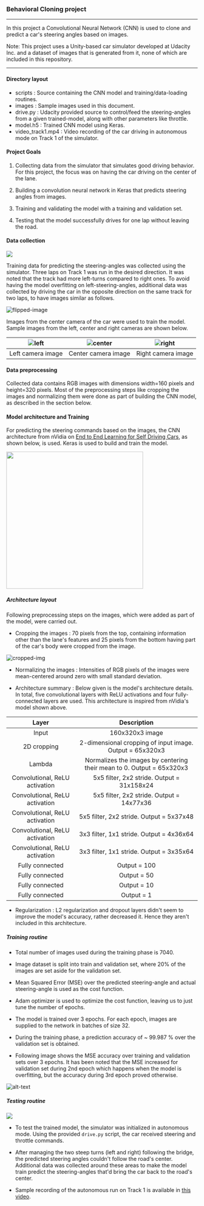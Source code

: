 ### Behavioral Cloning project

---

In this project a Convolutional Neural Network (CNN) is used to clone and predict
a car's steering angles based on images.

Note: This project uses a Unity-based car simulator developed at Udacity Inc.
and a dataset of images that is generated from it, none of which are included
in this repository.

---

#### Directory layout

* scripts : Source containing the CNN model and training/data-loading routines.
* images : Sample images used in this document.
* drive.py : Udacity provided source to control/feed the steering-angles from a
given trained-model, along with other parameters like throttle.
* model.h5 : Trained CNN model using Keras.
* video_track1.mp4 : Video recording of the car driving in autonomous mode on
Track 1 of the simulator.


#### Project Goals

1. Collecting data from the simulator that simulates good driving behavior.
For this project, the focus was on having the car driving on the center of the lane.

2. Building a convolution neural network in Keras that predicts steering angles
from images.

3. Training and validating the model with a training and validation set.

4. Testing that the model successfully drives for one lap without leaving the road.


#### Data collection

<img src="images/data_collection.gif?raw=true">

Training data for predicting the steering-angles was collected using the simulator.
Three laps on Track 1 was run in the desired direction. It was noted that the
track had more left-turns compared to right ones. To avoid having the model overfitting
on left-steering-angles, additional data was collected by driving the car in the
opposite direction on the same track for two laps, to have images similar as follows.

![flipped-image](images/flipped_image.png "flipped-image")

Images from the center camera
of the car were used to train the model.  Sample images from the left, center and
right cameras are shown below.

|![left](images/sample_left.jpg "left") | ![center](images/sample_center.jpg "center") | ![right](images/sample_right.jpg "right") |
|:---:|:---:|:---:|
|Left camera image|Center camera image|Right camera image|


#### Data preprocessing

Collected data contains RGB images with dimensions width=160 pixels and
height=320 pixels. Most of the preprocessing steps like cropping the images and
normalizing them were done as part of building the CNN model, as described in
the section below.


#### Model architecture and Training

For predicting the steering commands based on the images, the CNN architecture from
nVidia on [End to End Learning for Self Driving Cars](https://arxiv.org/abs/1604.07316),
as shown below, is used. Keras is used to build and train the model.

<img src="images/nvidia_model.png" width="360">


##### Architecture layout

Following preprocessing steps on the images, which were added as part of the model,
were carried out.

* Cropping the images : 70 pixels from the top, containing information other than the
lane's features and 25 pixels from the bottom having part of the car's body were
cropped from the image.

![cropped-img](images/cropped_image.png "cropped-image")

* Normalizing the images : Intensities of RGB pixels of the images were mean-centered around zero with small standard deviation.

* Architecture summary : Below given is the model's architecture details. In total,
five convolutional layers with ReLU activations and four fully-connected layers
are used. This architecture is inspired from nVidia's model shown above.


| Layer          | Description                                           |
|:--------------:|:-----------------------------------------------------:|
| Input          | 160x320x3  image                                      |
| 2D cropping    | 2-dimensional cropping of input image. Output = 65x320x3 |
| Lambda         | Normalizes the images by centering their mean to 0. Output = 65x320x3 |
| Convolutional, ReLU activation  | 5x5 filter, 2x2 stride. Output = 31x158x24 |
| Convolutional, ReLU activation  | 5x5 filter, 2x2 stride. Output = 14x77x36  |
| Convolutional, ReLU activation  | 5x5 filter, 2x2 stride. Output = 5x37x48   |
| Convolutional, ReLU activation  | 3x3 filter, 1x1 stride. Output = 4x36x64   |
| Convolutional, ReLU activation  | 3x3 filter, 1x1 stride. Output = 3x35x64   |
| Fully connected | Output = 100 |
| Fully connected | Output = 50  |
| Fully connected | Output = 10  |
| Fully connected | Output = 1   |

* Regularization : L2 regularization and dropout layers didn't seem to improve the model's accuracy, rather decreased it. Hence they aren't included in this architecture.


##### Training routine

* Total number of images used during the training phase is 7040.

* Image dataset is split into train and validation set, where 20% of the images
are set aside for the validation set.

* Mean Squared Error (MSE) over the predicted steering-angle and actual steering-angle
is used as the cost function.

* Adam optimizer is used to optimize the cost function, leaving us to just tune
the number of epochs.

* The model is trained over 3 epochs. For each epoch, images are supplied to
the network in batches of size 32.

* During the training phase, a prediction accuracy of ~ 99.987 % over the validation
set is obtained.

* Following image shows the MSE accuracy over training and validation sets over 3
epochs. It has been noted that the MSE increased for validation set during 2nd epoch
which happens when the model is overfitting, but the accuracy during 3rd epoch proved
otherwise.

![alt-text](images/loss_train_validation.png)


##### Testing routine

<img src="images/autonomous_run.gif?raw=true">

* To test the trained model, the simulator was initialized in autonomous mode.
Using the provided `drive.py` script, the car received steering and throttle commands.

* After managing the two steep turns (left and right) following the bridge, the
predicted steering angles couldn't follow the road's center. Additional data was
collected around these areas to make the model train predict the steering-angles
that'd bring the car back to the road's center.

* Sample recording of the autonomous run on Track 1 is available in [this video](video_track1.mp4).
